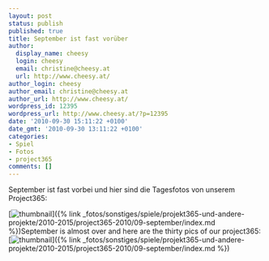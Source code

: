 ```yaml
---
layout: post
status: publish
published: true
title: September ist fast vorüber
author:
  display_name: cheesy
  login: cheesy
  email: christine@cheesy.at
  url: http://www.cheesy.at/
author_login: cheesy
author_email: christine@cheesy.at
author_url: http://www.cheesy.at/
wordpress_id: 12395
wordpress_url: http://www.cheesy.at/?p=12395
date: '2010-09-30 15:11:22 +0100'
date_gmt: '2010-09-30 13:11:22 +0100'
categories:
- Spiel
- Fotos
- project365
comments: []
---
```

<!--:de-->September ist fast vorbei und hier sind die Tagesfotos von unserem Project365:
[![](http://www.cheesy.at/wp-content/uploads/2010/09/thumbnail1.jpg "thumbnail")]({% link _fotos/sonstiges/spiele/projekt365-und-andere-projekte/2010-2015/project365-2010/09-september/index.md %})<!--:--><!--:en-->September is almost over and here are the thirty pics of our project365:
[![](http://www.cheesy.at/wp-content/uploads/2010/09/thumbnail1.jpg "thumbnail")]({% link _fotos/sonstiges/spiele/projekt365-und-andere-projekte/2010-2015/project365-2010/09-september/index.md %})<!--:-->
